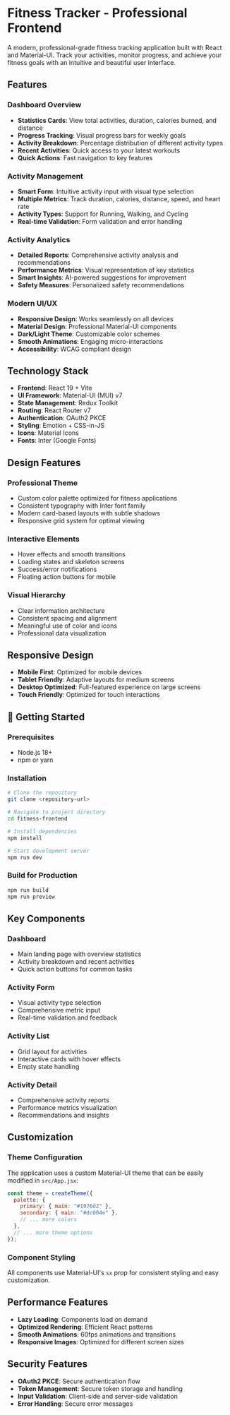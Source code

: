 # Fitness Tracker - Professional Frontend

A modern, professional-grade fitness tracking application built with React and Material-UI. Track your activities, monitor progress, and achieve your fitness goals with an intuitive and beautiful user interface.

## Features

### **Dashboard Overview**

- **Statistics Cards**: View total activities, duration, calories burned, and distance
- **Progress Tracking**: Visual progress bars for weekly goals
- **Activity Breakdown**: Percentage distribution of different activity types
- **Recent Activities**: Quick access to your latest workouts
- **Quick Actions**: Fast navigation to key features

### **Activity Management**

- **Smart Form**: Intuitive activity input with visual type selection
- **Multiple Metrics**: Track duration, calories, distance, speed, and heart rate
- **Activity Types**: Support for Running, Walking, and Cycling
- **Real-time Validation**: Form validation and error handling

### **Activity Analytics**

- **Detailed Reports**: Comprehensive activity analysis and recommendations
- **Performance Metrics**: Visual representation of key statistics
- **Smart Insights**: AI-powered suggestions for improvement
- **Safety Measures**: Personalized safety recommendations

### **Modern UI/UX**

- **Responsive Design**: Works seamlessly on all devices
- **Material Design**: Professional Material-UI components
- **Dark/Light Theme**: Customizable color schemes
- **Smooth Animations**: Engaging micro-interactions
- **Accessibility**: WCAG compliant design

## Technology Stack

- **Frontend**: React 19 + Vite
- **UI Framework**: Material-UI (MUI) v7
- **State Management**: Redux Toolkit
- **Routing**: React Router v7
- **Authentication**: OAuth2 PKCE
- **Styling**: Emotion + CSS-in-JS
- **Icons**: Material Icons
- **Fonts**: Inter (Google Fonts)

## Design Features

### **Professional Theme**

- Custom color palette optimized for fitness applications
- Consistent typography with Inter font family
- Modern card-based layouts with subtle shadows
- Responsive grid system for optimal viewing

### **Interactive Elements**

- Hover effects and smooth transitions
- Loading states and skeleton screens
- Success/error notifications
- Floating action buttons for mobile

### **Visual Hierarchy**

- Clear information architecture
- Consistent spacing and alignment
- Meaningful use of color and icons
- Professional data visualization

## Responsive Design

- **Mobile First**: Optimized for mobile devices
- **Tablet Friendly**: Adaptive layouts for medium screens
- **Desktop Optimized**: Full-featured experience on large screens
- **Touch Friendly**: Optimized for touch interactions

## 🔧 Getting Started

### Prerequisites

- Node.js 18+
- npm or yarn

### Installation

```bash
# Clone the repository
git clone <repository-url>

# Navigate to project directory
cd fitness-frontend

# Install dependencies
npm install

# Start development server
npm run dev
```

### Build for Production

```bash
npm run build
npm run preview
```

## Key Components

### **Dashboard**

- Main landing page with overview statistics
- Activity breakdown and recent activities
- Quick action buttons for common tasks

### **Activity Form**

- Visual activity type selection
- Comprehensive metric input
- Real-time validation and feedback

### **Activity List**

- Grid layout for activities
- Interactive cards with hover effects
- Empty state handling

### **Activity Detail**

- Comprehensive activity reports
- Performance metrics visualization
- Recommendations and insights

## Customization

### **Theme Configuration**

The application uses a custom Material-UI theme that can be easily modified in `src/App.jsx`:

```javascript
const theme = createTheme({
  palette: {
    primary: { main: "#1976d2" },
    secondary: { main: "#dc004e" },
    // ... more colors
  },
  // ... more theme options
});
```

### **Component Styling**

All components use Material-UI's `sx` prop for consistent styling and easy customization.

## Performance Features

- **Lazy Loading**: Components load on demand
- **Optimized Rendering**: Efficient React patterns
- **Smooth Animations**: 60fps animations and transitions
- **Responsive Images**: Optimized for different screen sizes

## Security Features

- **OAuth2 PKCE**: Secure authentication flow
- **Token Management**: Secure token storage and handling
- **Input Validation**: Client-side and server-side validation
- **Error Handling**: Secure error messages
